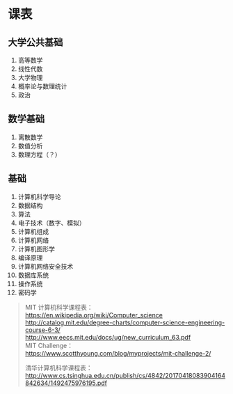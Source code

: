 # 课表

## 大学公共基础

1.  高等数学
2.  线性代数
3.  大学物理
4.  概率论与数理统计
5.  政治

## 数学基础

1.  离散数学
2.  数值分析
3.  数理方程（？）

## 基础

1.  计算机科学导论
2.  数据结构
3.  算法
4.  电子技术（数字、模拟）
5.  计算机组成
6.  计算机网络
7.  计算机图形学
8.  编译原理
9.  计算机网络安全技术
10. 数据库系统
11. 操作系统
12. 密码学

> MIT 计算机科学课程表：\
> <https://en.wikipedia.org/wiki/Computer_science>\
> <http://catalog.mit.edu/degree-charts/computer-science-engineering-course-6-3/>\
> <http://www.eecs.mit.edu/docs/ug/new_curriculum_63.pdf>\
> MIT Challenge：\
> <https://www.scotthyoung.com/blog/myprojects/mit-challenge-2/>
>
> 清华计算机科学课程表：\
> <http://www.cs.tsinghua.edu.cn/publish/cs/4842/20170418083904164842634/1492475976195.pdf>
